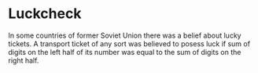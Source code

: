 # Luckcheck
In some countries of former Soviet Union there was a belief about lucky tickets. A transport ticket of any sort was believed to posess luck if sum of digits on the left half of its number was equal to the sum of digits on the right half.
